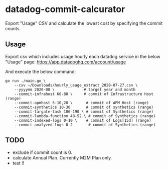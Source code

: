 # datadog-commit-calcurator

Export "Usage" CSV and calculate the lowest cost by specifying the commit counts.

## Usage

Export csv which includes usage hourly each datadog service in the below "Usage" page:
https://app.datadoghq.com/account/usage

And execute the below command:

```
go run ./main.go \
    --csv ~/Downloads/hourly_usage_extract_2020-07-27.csv \
    --yyyymm 2020-08 \             # target year and month
    --commit-infrahost 60-80 \     # commit of Infrastructure Host (range)
    --commit-apmhost 5-10,20 \      # commit of APM Host (range)
    --commit-synthetics 10-30       # commit of synthetics (range)
    --commit-fargate-task 186-190 \ # commit of Synthetics (range)
    --commit-lambda-function 48-52 \ # commit of Synthetics (range)
    --commit-indexed-logs 0-10 \    # commit of Logs[15d] (range)
    --commit-analyzed-logs 0-2       # commit of Synthetics (range)
```

## TODO

* exclude if commit count is 0.
* calculate Annual Plan. Currently M2M Plan only.
* test !!
